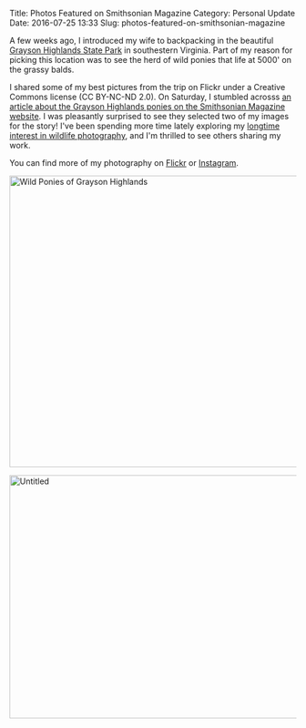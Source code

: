Title: Photos Featured on Smithsonian Magazine
Category: Personal Update
Date: 2016-07-25 13:33
Slug: photos-featured-on-smithsonian-magazine

A few weeks ago, I introduced my wife to backpacking in the beautiful [Grayson Highlands State Park](http://www.dcr.virginia.gov/state-parks/grayson-highlands "Grayson Highlands State Park") in southestern Virginia. Part of my reason for picking this location was to see the herd of wild ponies that life at 5000' on the grassy balds.

I shared some of my best pictures from the trip on Flickr under a Creative Commons license (CC BY-NC-ND 2.0). On Saturday, I stumbled acrosss [an article about the Grayson Highlands ponies on the Smithsonian Magazine website](http://www.smithsonianmag.com/travel/more-than-100-ponies-roam-free-this-park-virginia-180959786/). I was pleasantly surprised to see they selected two of my images for the story! I've been spending more time lately exploring my [longtime interest in wildlife photography](https://twitter.com/tdhopper/status/43876534687248384), and I'm thrilled to see others sharing my work.

You can find more of my photography on [Flickr](https://www.flickr.com/photos/135293727@N08/) or [Instagram](https://www.instagram.com/tdhopper/).

<a data-flickr-embed="true" data-header="true" data-footer="true"  href="https://www.flickr.com/photos/135293727@N08/28249757515/in/datetaken-public/" title="Wild Ponies of Grayson Highlands"><img src="https://c4.staticflickr.com/9/8730/28249757515_7a5bb07133_z.jpg" width="640" height="512" alt="Wild Ponies of Grayson Highlands"></a><script async src="//embedr.flickr.com/assets/client-code.js" charset="utf-8"></script>

<a data-flickr-embed="true" data-header="true" data-footer="true"  href="https://www.flickr.com/photos/135293727@N08/28496316405/in/datetaken-public/" title="Untitled"><img src="https://c6.staticflickr.com/9/8654/28496316405_e759f2d935_z.jpg" width="640" height="427" alt="Untitled"></a><script async src="//embedr.flickr.com/assets/client-code.js" charset="utf-8"></script>